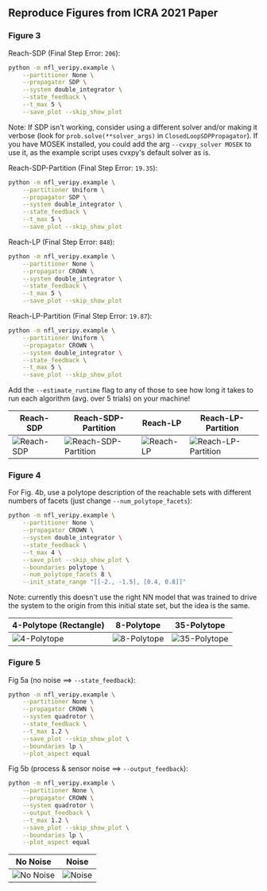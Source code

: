 ## Reproduce Figures from ICRA 2021 Paper

### Figure 3

Reach-SDP (Final Step Error: `206`):
```bash
python -m nfl_veripy.example \
	--partitioner None \
	--propagator SDP \
	--system double_integrator \
	--state_feedback \
	--t_max 5 \
	--save_plot --skip_show_plot
```
Note: If SDP isn't working, consider using a different solver and/or making it verbose (look for `prob.solve(**solver_args)` in `ClosedLoopSDPPropagator`). If you have MOSEK installed, you could add the arg `--cvxpy_solver MOSEK` to use it, as the example script uses cvxpy's default solver as is.

Reach-SDP-Partition (Final Step Error: `19.35`):
```bash
python -m nfl_veripy.example \
	--partitioner Uniform \
	--propagator SDP \
	--system double_integrator \
	--state_feedback \
	--t_max 5 \
	--save_plot --skip_show_plot
```

Reach-LP (Final Step Error: `848`):
```bash
python -m nfl_veripy.example \
	--partitioner None \
	--propagator CROWN \
	--system double_integrator \
	--state_feedback \
	--t_max 5 \
	--save_plot --skip_show_plot
```

Reach-LP-Partition (Final Step Error: `19.87`):
```bash
python -m nfl_veripy.example \
	--partitioner Uniform \
	--propagator CROWN \
	--system double_integrator \
	--state_feedback \
	--t_max 5 \
	--save_plot --skip_show_plot
```

Add the `--estimate_runtime` flag to any of those to see how long it takes to run each algorithm (avg. over 5 trials) on your machine!

Reach-SDP | Reach-SDP-Partition | Reach-LP | Reach-LP-Partition
------------ | ------------- | ------------- | -------------
![Reach-SDP](/docs/_static/icra21/fig_3/double_integrator_mpc_None_SDP.png) | ![Reach-SDP-Partition](/docs/_static/icra21/fig_3/double_integrator_mpc_Uniform_SDP.png) | ![Reach-LP](/docs/_static/icra21/fig_3/double_integrator_mpc_None_CROWN.png) | ![Reach-LP-Partition](/docs/_static/icra21/fig_3/double_integrator_mpc_Uniform_CROWN.png)

### Figure 4

For Fig. 4b, use a polytope description of the reachable sets with different numbers of facets (just change `--num_polytope_facets`):
```bash
python -m nfl_veripy.example \
	--partitioner None \
	--propagator CROWN \
	--system double_integrator \
	--state_feedback \
	--t_max 4 \
	--save_plot --skip_show_plot \
	--boundaries polytope \
	--num_polytope_facets 8 \
	--init_state_range "[[-2., -1.5], [0.4, 0.8]]"
```

Note: currently this doesn't use the right NN model that was trained to drive the system to the origin from this initial state set, but the idea is the same.

4-Polytope (Rectangle) | 8-Polytope | 35-Polytope
------------ | ------------- | -------------
![4-Polytope](/docs/_static/icra21/fig_4/double_integrator_mpc_None_CROWN_tmax_4.0_polytope_4.png) | ![8-Polytope](/docs/_static/icra21/fig_4/double_integrator_mpc_None_CROWN_tmax_4.0_polytope_8.png) | ![35-Polytope](/docs/_static/icra21/fig_4/double_integrator_mpc_None_CROWN_tmax_4.0_polytope_35.png)

### Figure 5

Fig 5a (no noise ==> `--state_feedback`):
```bash
python -m nfl_veripy.example \
	--partitioner None \
	--propagator CROWN \
	--system quadrotor \
	--state_feedback \
	--t_max 1.2 \
	--save_plot --skip_show_plot \
	--boundaries lp \
	--plot_aspect equal
```

Fig 5b (process & sensor noise ==> `--output_feedback`):
```bash
python -m nfl_veripy.example \
	--partitioner None \
	--propagator CROWN \
	--system quadrotor \
	--output_feedback \
	--t_max 1.2 \
	--save_plot --skip_show_plot \
	--boundaries lp \
	--plot_aspect equal
```

No Noise | Noise
------------ | -------------
![No Noise](/docs/_static/icra21/fig_5/quadrotor_None_CROWN_tmax_1.2_lp_8_state_feedback.png) | ![Noise](/docs/_static/icra21/fig_5/quadrotor_None_CROWN_tmax_1.2_lp_8_output_feedback.png)

